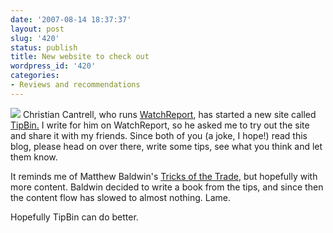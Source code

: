 ```yaml
---
date: '2007-08-14 18:37:37'
layout: post
slug: '420'
status: publish
title: New website to check out
wordpress_id: '420'
categories:
- Reviews and recommendations
---
```


[
![](http://www.phfactor.net/wp-pics/tipbin-wpa.jpg)](http://www.tipbin.com/)
Christian Cantrell, who runs [WatchReport](http://watchreport.com/), has started a new site called [TipBin.](http://tipbin.com) I write for him on WatchReport, so he asked me to try out the site and share it with my friends. Since both of you (a joke, I hope!) read this blog, please head on over there, write some tips, see what you think and let them know.

It reminds me of Matthew Baldwin's [Tricks of the Trade](http://tradetricks.org/), but hopefully with more content. Baldwin decided to write a book from the tips, and since then the content flow has slowed to almost nothing. Lame.

Hopefully TipBin can do better.
